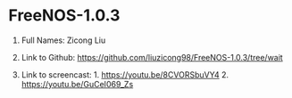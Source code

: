 # FreeNOS-1.0.3

1. Full Names: Zicong Liu

2. Link to Github: https://github.com/liuzicong98/FreeNOS-1.0.3/tree/wait

3. Link to screencast: 1. https://youtu.be/8CVORSbuVY4 2. https://youtu.be/GuCeI069_Zs
